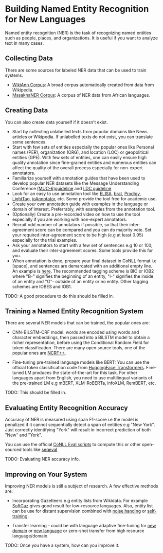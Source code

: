# Building Named Entity Recognition for New Languages

Named entity recognition (NER) is the task of recognizing named entities such as people, places, and organizations. It is useful if you want to analyze text in many cases.

## Collecting Data

There are some sources for labeled NER data that can be used to train systems. 

* [WikiAnn Corpus](https://huggingface.co/datasets/wikiann): A broad corpus automatically created from data from Wikipedia.
* [MasakhaNER Corpus](https://github.com/masakhane-io/masakhane-ner): A corpus of NER data from African languages.

## Creating Data

You can also create data yourself if it doesn't exist.

* Start by collecting unlabelled texts from popular domains like News articles or Wikipedia. If unlabelled texts do not exist, you can translate some sentences. 
* Start with few sets of entities especially the popular ones like Personal names (PER), organization (ORG), and location (LOC) or geopolitical entities (GPE). With few sets of entities, one can easily ensure high quality annotation since fine-grained entities and numerous entities can affect the quality of the overall process especially for non-expert annotators. 
* Familiarize yourself with annotation guides that have been used to develop popular NER datasets like the Message Understanding Conference [(MUC-6)guideline](https://cs.nyu.edu/faculty/grishman/NEtask20.book_1.html) and [LDC guideline](https://www.ldc.upenn.edu/sites/www.ldc.upenn.edu/files/english-entities-guidelines-v6.6.pdf)
* Look for an easy to use annotation tool like [ELISA](https://aclanthology.org/P18-4001/), [brat](https://brat.nlplab.org/index.html), [Prodigy](https://prodi.gy/), [LightTag](https://www.lighttag.io/), [ioAnnotator](https://ioannotator.com/),  etc. Some provide the tool free for academic use.
* Create your own annotation guide with examples in the language or domain of interest. Preferrably, with examples from the annotation tool.
* (Optionally) Create a pre-recorded video on how to use the tool especially if you are working with non-expert annotators. 
* Recruit odd number of annotators if possible, so that their inter-agreement score can be compared and you can do majority vote. Set your required inter-agreement score to be high (e.g at least 0.95) especially for the trial examples. 
* Ask your annotators to start with a few set of sentences e.g 10 or 100, and evaluate their inter-agreement scores. Some tools provide this for you. 
* When annotation is done, prepare your final dataset in CoNLL format i.e <word>[space]<tag>, and sentences are demarcated with an additional empty line. An example is [here](https://github.com/masakhane-io/masakhane-ner/blob/main/data/pcm/dev.txt). The recommended tagging scheme is BIO or IOB2 where "B-" signifies the beginning of an entity, "I-" signifies the inside of an entity and "O"- outside of an entity or no entity. Other tagging schemes are IOBES and IOB1.  

 TODO: A good procedure to do this should be filled in.

## Training a Named Entity Recognition System
  
There are several NER models that can be trained, the popular ones are:
* CNN-BiLSTM-CRF model: words are encoded using words and character embeddings, then passed into a BiLSTM model to obtain a richer representation, before using the Conditional Random Field for token classification. There are many open source tools, one of the popular ones are [NCRF++](https://github.com/jiesutd/NCRFpp). 

* Fine-tuning pre-trained language models like BERT: You can use the official token classification code from [HuggingFace Transformers](https://github.com/huggingface/transformers/tree/master/examples/pytorch/token-classification). Fine-tuned LM produces the state-of-the-art for this task. For other languages apart from English, you need to use multilingual variants of the pre-trained LM e.g mBERT, XLM-RoBERTa, InfoXLM, RemBERT, etc.

TODO: This should be filled in.

## Evaluating Entity Recognition Accuracy
  
Accuracy of NER is measured using span F1-score i.e the model is penalized if it cannot sequentially detect a span of entities e.g "New York". Just correctly identifying "York" will result in incorrect prediction of both "New" and "York". 
  
You can use the official [CoNLL Eval scripts](https://www.clips.uantwerpen.be/conll2000/chunking/conlleval.txt) to compute this or other open-sourced tools like [seqeval](https://pypi.org/project/seqeval/)
  
TODO: Evaluating NER accuracy info.

## Improving on Your System
  
Improving NER models is still a subject of research. A few effective methods are:
  
* Incorporating Gazetteers e.g entity lists from Wikidata. For example [SoftGaz]() gives good result for low-resource languages. Also, entity list can be use for distant supervision combined with [noise handing](https://aclanthology.org/2020.emnlp-main.204/) or [self-training](https://dl.acm.org/doi/abs/10.1145/3394486.3403149). 
  
* Transfer learning - could be with language adaptive fine-tuning for [new domain](https://arxiv.org/abs/2004.10964) or [new language](https://arxiv.org/abs/2103.11811) or zero-shot transfer from high resource language/domain. 

TODO: Once you have a system, how can you improve it.
